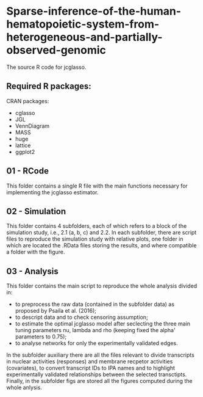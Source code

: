 # Sparse-inference-of-the-human-hematopoietic-system-from-heterogeneous-and-partially-observed-genomic
The source R code for jcglasso. 

## Required R packages:

CRAN packages:
- cglasso
- JGL
- VennDiagram
- MASS
- huge
- lattice
- ggplot2

## 01 - RCode
This folder contains a single R file with the main functions necessary for implementing the jcglasso estimator.

## 02 - Simulation
This folder contains 4 subfolders, each of which refers to a block of the simulation study, i.e., 2.1 (a, b, c) and 2.2. In each subfolder, there are script files to reproduce the simulation study with relative plots, one folder in which are located the .RData files storing the results, and where compatible a folder with the figure.

## 03 - Analysis
This folder contains the main script to reproduce the whole analysis divided in:
- to preprocess the raw data (contained in the subfolder data) as proposed by Psaila et al. (2016);
- to descript data and to check censoring assumption;
- to estimate the optimal jcglasso model after seclecting the three main tuning parameters nu, lambda and rho (keeping fixed the alpha' parameters to 0.75);
- to analyse networks for only the experimentally validated edges.

In the subfolder auxiliary there are all the files relevant to divide transcripts in nuclear activities (responses) and membrane recpetor activities (covariates), to convert transcript IDs to IPA names and to highlight experimentally validated relationships between the selected transctipts. Finally, in the subfolder figs are stored all the figures computed during the whole anlysis.
